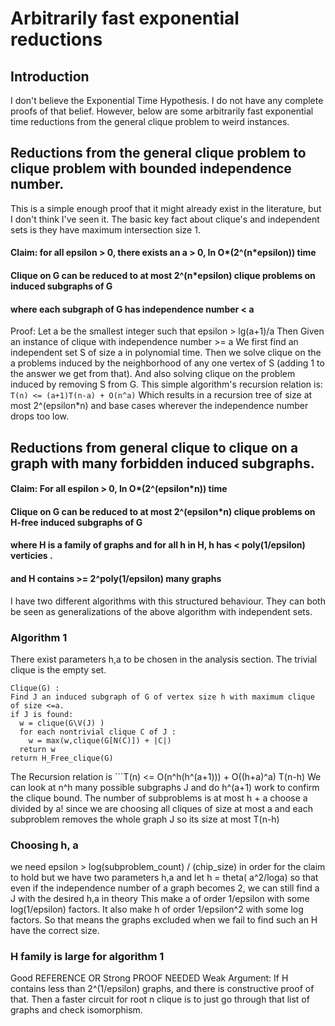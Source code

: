 # Arbitrarily fast exponential reductions
## Introduction
I don't believe the Exponential Time Hypothesis.
I do not have any complete proofs of that belief.
However, below are some arbitrarily fast exponential time reductions from the general clique problem to weird instances.
## Reductions from the general clique problem to clique problem with bounded independence number.
This is a simple enough proof that it might already exist in the literature, but I don't think I've seen it.
The basic key fact about clique's and independent sets is they have maximum intersection size 1.
#### Claim: for all epsilon > 0, there exists an a > 0, In O*(2^(n*epsilon)) time
#### Clique on G can be reduced to at most 2^(n*epsilon) clique problems on induced subgraphs of G
#### where each subgraph of G has independence number < a
Proof: Let a be the smallest integer such that epsilon > lg(a+1)/a
Then Given an instance of clique with independence number >= a
We first find an independent set S of size a in polynomial time.
Then we solve clique on the a problems induced by the neighborhood of any one vertex of S (adding 1 to the answer we get from that).
And also solving clique on the problem induced by removing S from G.
This simple algorithm's recursion relation is:
``` T(n) <= (a+1)T(n-a) + O(n^a) ```
Which results in a recursion tree of size at most 2^(epsilon*n)
and base cases wherever the independence number drops too low.
## Reductions from general clique to clique on a graph with many forbidden induced subgraphs.
#### Claim: For all espilon > 0, In O*(2^(epsilon*n)) time
#### Clique on G can be reduced to at most 2^(epsilon*n) clique problems on H-free induced subgraphs of G
#### where H is a family of graphs and for all h in H, h has < poly(1/epsilon) verticies .
#### and H contains >= 2^poly(1/epsilon) many graphs
I have two different algorithms with this structured behaviour.
They can both be seen as generalizations of the above algorithm with independent sets.
### Algorithm 1
There exist parameters h,a to be chosen in the analysis section.
The trivial clique is the empty set.
```
Clique(G) :
Find J an induced subgraph of G of vertex size h with maximum clique of size <=a.
if J is found:
  w = clique(G\V(J) )
  for each nontrivial clique C of J :
    w = max(w,clique(G[N(C)]) + |C|)
  return w
return H_Free_clique(G)
```
The Recursion relation is ```T(n) <= O(n^h(h^(a+1))) + O((h+a)^a) T(n-h)
We can look at n^h many possible subgraphs J and do h^(a+1) work to confirm the clique bound.
The number of subproblems is at most h + a choose a divided by a! since we are choosing all cliques of size at most a
and each subproblem removes the whole graph J so its size at most T(n-h)
### Choosing h, a
we need epsilon > log(subproblem_count) / (chip_size) in order for the claim to hold
but we have two parameters h,a and let h = theta( a^2/loga) 
so that even if the independence number of a graph becomes 2,
we can still find a J with the desired h,a in theory
This make a of order 1/epsilon with some log(1/epsilon) factors.
It also make h of order 1/epsilon^2 with some log factors.
So that means the graphs excluded when we fail to find such an H have the correct size.
### H family is large for algorithm 1
Good REFERENCE OR Strong PROOF NEEDED
Weak Argument:
If H contains less than 2^(1/epsilon) graphs, and there is constructive proof of that.
Then a faster circuit for root n clique is to just go through that list of graphs and check isomorphism.
